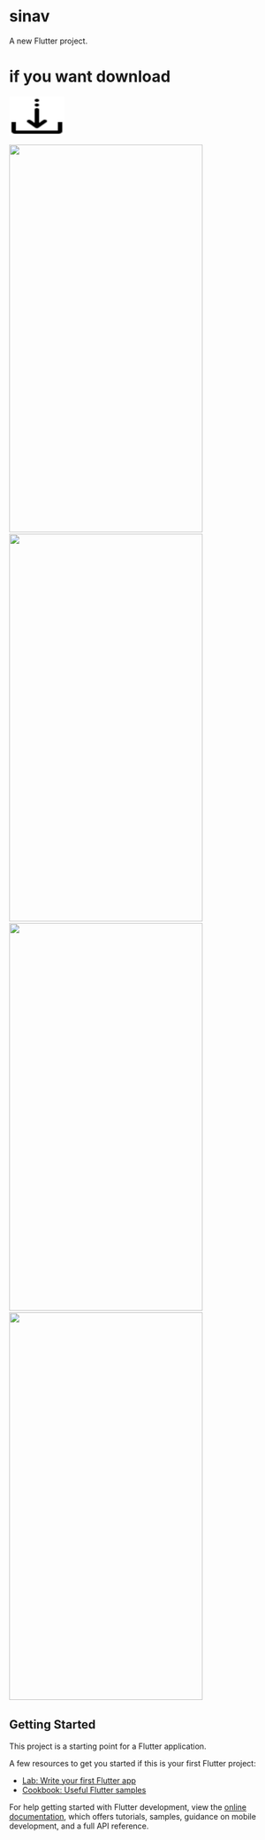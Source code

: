 # sinav

A new Flutter project.
   

# if you want download
<a href="https://github.com/Ahmetakaslan/Sinav_Takvimi/raw/master/app-release.apk" download="app-release.apk"><img src="down.png" alt="Download the app" style="width:100px;height:70px;"></a>

<img src="https://user-images.githubusercontent.com/95686166/236202098-600a4165-188e-4869-8c18-bd898049c986.jpeg" width="350" height="700">

<img src="https://user-images.githubusercontent.com/95686166/236202111-700adeb8-4d89-4319-be16-1a1d632df2e8.jpeg" width="350" height="700">

<img src="https://user-images.githubusercontent.com/95686166/236202123-b7429d1a-f3cd-4ca3-8937-a300fc0fc29b.jpeg" width="350" height="700">

<img src="https://user-images.githubusercontent.com/95686166/236202131-97b3a4ce-cbd2-4af7-ada9-4135d3be8340.jpeg" width="350" height="700">

## Getting Started


This project is a starting point for a Flutter application.

A few resources to get you started if this is your first Flutter project:
 
- [Lab: Write your first Flutter app](https://docs.flutter.dev/get-started/codelab)
- [Cookbook: Useful Flutter samples](https://docs.flutter.dev/cookbook)

For help getting started with Flutter development, view the
[online documentation](https://docs.flutter.dev/), which offers tutorials,
samples, guidance on mobile development, and a full API reference.
